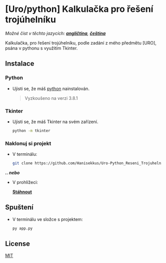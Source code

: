 # [Uro/python] Kalkulačka pro řešení trojúhelníku

*Možné číst v těchto jazycích: [**angličtina**](https://github.com/Hanisekkus/Uro-Python_Reseni_Trojuhelniku), [**čeština**](https://github.com/Hanisekkus/Uro-Python_Reseni_Trojuhelniku/blob/master/README.cz.md)*

 Kalkulačka, pro řešení trojúhelníku, podle zadání z mého předmětu [URO], psána v pythonu s využitím Tkinter.

## Instalace

### Python
 * Ujisti se, že máš [python](https://www.python.org/downloads/) nainstalován.
 
   > Vyzkoušeno na verzi 3.8.1
  
### Tkinter
 * Ujisti se, že máš Tkinter na svém zařízení.
 
   ```bash
   python -m tkinter
   ```

### Naklonuj si projekt
 * V terminálu:

    ```bash
    git clone https://github.com/Hanisekkus/Uro-Python_Reseni_Trojuhelniku.git
    ```

**_.. nebo_** 
 * V prohlížeci:

    [**Stáhnout**](https://github.com/Hanisekkus/Uro-Python_Reseni_Trojuhelniku/archive/master.zip)

## Spuštení

 * V terminálu ve složce s projektem:

    ```bash
    py app.py
    ```

## License
 [MIT](https://choosealicense.com/licenses/mit/)
